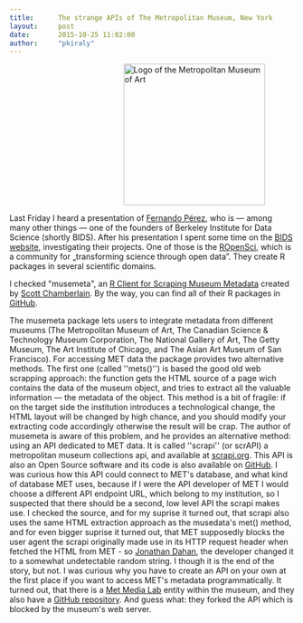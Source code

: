 ```yaml
---
title:      The strange APIs of The Metropolitan Museum, New York
layout:     post
date:       2015-10-25 11:02:00
author:     "pkiraly"
---
```


<img src="https://lh3.googleusercontent.com/-YADBvaC2hUQ/AAAAAAAAAAI/AAAAAAAAAEg/_fr6798_2Uo/photo.jpg" align="center" alt="Logo of the Metropolitan Museum of Art" width="250" height="250" style="width: 250px; height: 250px; margin: 0 40% 0 40%;"/>

Last Friday I heard a presentation of [Fernando Pérez](http://fperez.org/ "Fernando Pérez"), who is — among 
many other things — one of the founders of Berkeley Institute for Data Science (shortly BIDS). 
After his presentation I spent some time on the 
[BIDS website](http://bids.berkeley.edu/ "BIDS website"), investigating their projects. One of those is the 
[ROpenSci](https://ropensci.org/ "ROpenSci"), which is a community for „transforming science through open data”. 
They create R packages in several scientific domains.

<!-- more -->

I checked "musemeta", an [R Client for Scraping Museum Metadata](https://github.com/ropensci/musemeta "R Client 
for Scraping Museum Metadata") created by [Scott Chamberlain](http://scottchamberlain.info/ "Scott Chamberlain"). 
By the way, you can find all of their R packages in [GitHub](https://github.com/ropensci).

The musemeta package lets users to integrate metadata from different museums (The Metropolitan Museum of Art, 
The Canadian Science & Technology Museum Corporation, The National Gallery of Art, The Getty Museum, The Art 
Institute of Chicago, and The Asian Art Museum of San Francisco). For accessing MET data the package provides two 
alternative methods. The first one (called ''mets()'') is based the good old web scrapping approach: the function 
gets the HTML source of a page wich contains the data of the museum object, and tries to extract all the 
valuable information — the metadata of the object. This method is a bit of fragile: if on the target side 
the institution introduces a technological change, the HTML layout will be changed by high chance, and 
you should modify your extracting code accordingly otherwise the result will be crap. The author of musemeta 
is aware of this problem, and he provides an alternative method: using an API dedicated to MET data. It is 
called ''scrapi'' (or scrAPI) a metropolitan museum collections api, and available at
[scrapi.org](http://scrapi.org/ "scrapi.org"). 
This API is also an Open Source software and its code is also available on 
[GitHub](https://github.com/jedahan/collections-api). I was curious how this API could connect to MET's database, 
and what kind of database MET uses, because if I were the API developer of MET I would choose a different API 
endpoint URL, which belong to my institution, so I suspected that there should be a second, low level API the 
scrapi makes use. I checked the source, and for my suprise it turned out, that scrapi also uses the same 
HTML extraction approach as the musedata's met() method, and for even bigger suprise it turned out, that MET 
supposedly blocks the user agent the scrapi originally made use in its HTTP request header when fetched the 
HTML from MET - so [Jonathan Dahan](http://jedahan.com "Jonathan Dahan"), the developer changed it to a 
somewhat undetectable random string. I though it is the end of the story, but not. 
I was curious why you have to create an API on 
your own at the first place if you want to access MET's metadata programmatically. It turned out, that there 
is a [Met Media Lab](http://www.metmuseum.org/about-the-museum/museum-departments/office-of-the-director/digital-media-department/medialab) 
entity within the museum, and they also have a [GitHub repository](https://github.com/metmuseum-medialab). 
And guess what: they forked the API which is blocked by the museum's web server.
